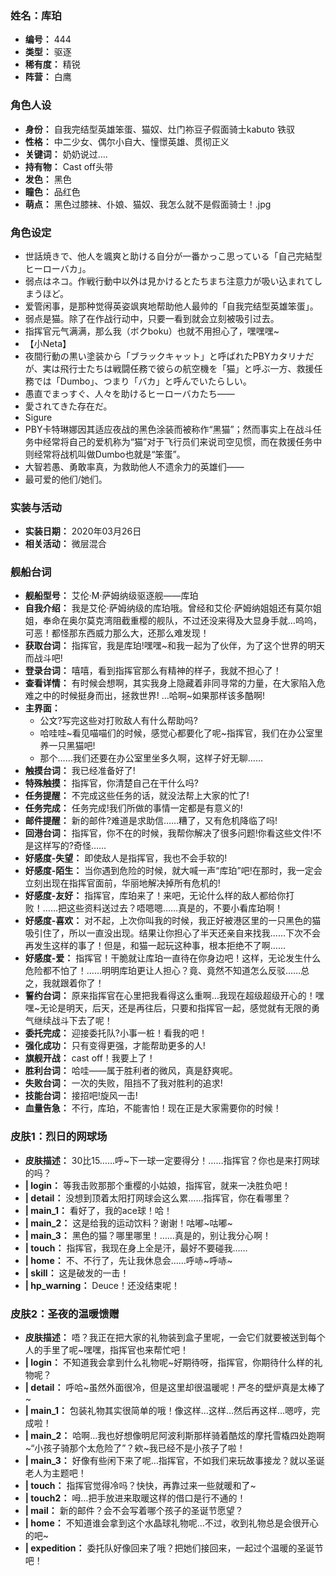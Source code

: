 ### 姓名：库珀
* **编号：** 444
* **类型：** 驱逐
* **稀有度：** 精锐
* **阵营：** 白鹰


### 角色人设
* **身份：** 自我完结型英雄笨蛋、猫奴、灶门祢豆子假面骑士kabuto 铁驭
* **性格：** 中二少女、偶尔小自大、憧憬英雄、贯彻正义
* **关键词：** 奶奶说过….
* **持有物：** Cast off头带
* **发色：** 黑色
* **瞳色：** 品红色
* **萌点：** 黑色过膝袜、仆娘、猫奴、我怎么就不是假面骑士！.jpg


### 角色设定
* 世話焼きで、他人を颯爽と助ける自分が一番かっこ思っている「自己完結型ヒーローバカ」。
* 弱点はネコ。作戦行動中以外は見かけるとたちまち注意力が吸い込まれてしまうほど。
* 爱管闲事，是那种觉得英姿飒爽地帮助他人最帅的「自我完结型英雄笨蛋」。
* 弱点是猫。除了在作战行动中，只要一看到就会立刻被吸引过去。
* 指挥官元气满满，那么我（ボクboku）也就不用担心了，嘿嘿嘿~
* 【小Neta】
* 夜間行動の黒い塗装から「ブラックキャット」と呼ばれたPBYカタリナだが、実は飛行士たちは戦闘任務で彼らの航空機を「猫」と呼ぶ一方、救援任務では「Dumbo」、つまり「バカ」と呼んでいたらしい。
* 愚直でまっすぐ、人々を助けるヒーローバカたち――
* 愛されてきた存在だ。
* Sigure
* PBY卡特琳娜因其适应夜战的黑色涂装而被称作“黑猫”；然而事实上在战斗任务中经常将自己的爱机称为“猫”对于飞行员们来说司空见惯，而在救援任务中则经常将战机叫做Dumbo也就是“笨蛋”。
* 大智若愚、勇敢率真，为救助他人不遗余力的英雄们――
* 最可爱的他们/她们。


### 实装与活动
* **实装日期：** 2020年03月26日
* **相关活动：** 微层混合


### 舰船台词
* **舰船型号：** 艾伦·M·萨姆纳级驱逐舰——库珀
* **自我介绍：** 我是艾伦·萨姆纳级的库珀哦。曾经和艾伦·萨姆纳姐姐还有莫尔姐姐，奉命在奥尔莫克湾阻截重樱的舰队，不过还没来得及大显身手就…呜呜，可恶！都怪那东西威力那么大，还那么难发现！
* **获取台词：** 指挥官，我是库珀!嘿嘿~和我一起为了伙伴，为了这个世界的明天而战斗吧!
* **登录台词：** 嘻嘻，看到指挥官那么有精神的样子，我就不担心了！
* **查看详情：** 有时候会想啊，其实我身上隐藏着非同寻常的力量，在大家陷入危难之中的时候挺身而出，拯救世界! …哈啊~如果那样该多酷啊!
* **主界面：**
  * 公文?写完这些对打败敌人有什么帮助吗?
  * 哈哇哇~看见喵喵们的时候，感觉心都要化了呢~指挥官，我们在办公室里养一只黑猫吧!
  * 那个……我们还要在办公室里坐多久啊，这样子好无聊……
* **触摸台词：** 我已经准备好了!
* **特殊触摸：** 指挥官，你清楚自己在干什么吗?
* **任务提醒：** 不完成这些任务的话，就没法帮上大家的忙了!
* **任务完成：** 任务完成!我们所做的事情一定都是有意义的!
* **邮件提醒：** 新的邮件?难道是求助信……糟了，又有危机降临了吗!
* **回港台词：** 指挥官，你不在的时候，我帮你解决了很多问题!你看这些文件!不是这样写的?奇怪……
* **好感度-失望：** 即使敌人是指挥官，我也不会手软的!
* **好感度-陌生：** 当你遇到危险的时候，就大喊一声“库珀”吧!在那时，我一定会立刻出现在指挥官面前，华丽地解决掉所有危机的!
* **好感度-友好：** 指挥官，库珀来了！来吧，无论什么样的敌人都给你打败！……把这些资料送过去？唔嗯嗯……真是的，不要小看库珀啊！
* **好感度-喜欢：** 对不起，上次你叫我的时候，我正好被港区里的一只黑色的猫吸引住了，所以一直没出现。结果让你担心了半天还亲自来找我……下次不会再发生这样的事了！但是，和猫一起玩这种事，根本拒绝不了啊……
* **好感度-爱：** 指挥官！干脆就让库珀一直待在你身边吧！这样，无论发生什么危险都不怕了！……明明库珀更让人担心？竟、竟然不知道怎么反驳……总之，我就跟着你了！
* **誓约台词：** 原来指挥官在心里把我看得这么重啊…我现在超级超级开心的！嘿嘿~无论是明天，后天，还是再往后，只要和指挥官一起，感觉就有无限的勇气继续战斗下去了呢！
* **委托完成：** 迎接委托队?小事一桩！看我的吧！
* **强化成功：** 只有变得更强，才能帮助更多的人!
* **旗舰开战：** cast off！我要上了！
* **胜利台词：** 哈哇——属于胜利者的微风，真是舒爽呢。
* **失败台词：** 一次的失败，阻挡不了我对胜利的追求!
* **技能台词：** 接招吧!旋风一击!
* **血量告急：** 不行，库珀，不能害怕！现在正是大家需要你的时候！


### 皮肤1：烈日的网球场
* **皮肤描述：** 30比15……呼~下一球一定要得分！……指挥官？你也是来打网球的吗？
* **| login：** 等我击败那那个重樱的小姑娘，指挥官，就来一决胜负吧！
* **| detail：** 没想到顶着太阳打网球会这么累……指挥官，你在看哪里？
* **| main_1：** 看好了，我的ace球！哈！
* **| main_2：** 这是给我的运动饮料？谢谢！咕嘟~咕嘟~
* **| main_3：** 黑色的猫？哪里哪里！……真是的，别让我分心啊！
* **| touch：** 指挥官，我现在身上全是汗，最好不要碰我……
* **| home：** 不、不行了，先让我休息会……呼哧~呼哧~
* **| skill：** 这是破发的一击！
* **| hp_warning：** Deuce！还没结束呢！


### 皮肤2：圣夜的温暖馈赠
* **皮肤描述：** 唔？我正在把大家的礼物装到盒子里呢，一会它们就要被送到每个人的手里了呢~嘿嘿，指挥官也来帮忙吧！
* **| login：** 不知道我会拿到什么礼物呢~好期待呀，指挥官，你期待什么样的礼物呢？
* **| detail：** 呼哈~虽然外面很冷，但是这里却很温暖呢！严冬的壁炉真是太棒了~
* **| main_1：** 包装礼物其实很简单的哦！像这样…这样…然后再这样…嗯哼，完成啦！
* **| main_2：** 哈啊…我也好想像明尼阿波利斯那样骑着酷炫的摩托雪橇四处跑啊~“小孩子骑那个太危险了”？欸~我已经不是小孩子了啦！
* **| main_3：** 好像有些闲下来了呢…指挥官，不如我们来玩故事接龙？就以圣诞老人为主题吧！
* **| touch：** 指挥官觉得冷吗？快快，再靠过来一些就暖和了~
* **| touch2：** 呣…把手放进来取暖这样的借口是行不通的！
* **| mail：** 新的邮件？会不会写着哪个孩子的圣诞节愿望？
* **| home：** 不知道谁会拿到这个水晶球礼物呢…不过，收到礼物总是会很开心的吧~
* **| expedition：** 委托队好像回来了哦？把她们接回来，一起过个温暖的圣诞节吧！
